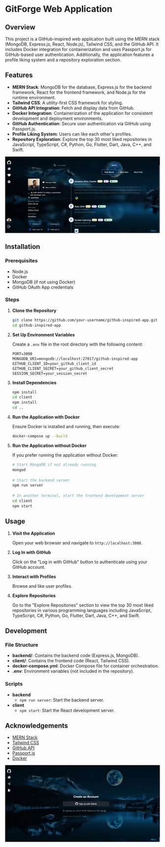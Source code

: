 # GitForge Web Application


## Overview

This project is a GitHub-inspired web application built using the MERN stack (MongoDB, Express.js, React, Node.js), Tailwind CSS, and the GitHub API. It includes Docker integration for containerization and uses Passport.js for GitHub-based user authentication. Additionally, the application features a profile liking system and a repository exploration section.

## Features

- **MERN Stack**: MongoDB for the database, Express.js for the backend framework, React for the frontend framework, and Node.js for the runtime environment.
- **Tailwind CSS**: A utility-first CSS framework for styling.
- **GitHub API Integration**: Fetch and display data from GitHub.
- **Docker Integration**: Containerization of the application for consistent development and deployment environments.
- **GitHub Authentication**: Secure user authentication via GitHub using Passport.js.
- **Profile Liking System**: Users can like each other's profiles.
- **Repository Exploration**: Explore the top 30 most liked repositories in JavaScript, TypeScript, C#, Python, Go, Flutter, Dart, Java, C++, and Swift.


![Getting Started](./website_image.png)


## Installation

### Prerequisites

- Node.js
- Docker
- MongoDB (if not using Docker)
- GitHub OAuth App credentials

### Steps

1. **Clone the Repository**
    ```bash
    git clone https://github.com/your-username/github-inspired-app.git
    cd github-inspired-app
    ```

2. **Set Up Environment Variables**

    Create a `.env` file in the root directory with the following content:
    ```env
    PORT=3000
    MONGODB_URI=mongodb://localhost:27017/github-inspired-app
    GITHUB_CLIENT_ID=your_github_client_id
    GITHUB_CLIENT_SECRET=your_github_client_secret
    SESSION_SECRET=your_session_secret
    ```

3. **Install Dependencies**

    ```bash
    npm install
    cd client
    npm install
    cd ..
    ```

4. **Run the Application with Docker**

    Ensure Docker is installed and running, then execute:
    ```bash
    docker-compose up --build
    ```

5. **Run the Application without Docker**

    If you prefer running the application without Docker:
    ```bash
    # Start MongoDB if not already running
    mongod

    # Start the backend server
    npm run server

    # In another terminal, start the frontend development server
    cd client
    npm start
    ```

## Usage

1. **Visit the Application**

    Open your web browser and navigate to `http://localhost:3000`.

2. **Log In with GitHub**

    Click on the "Log in with GitHub" button to authenticate using your GitHub account.

3. **Interact with Profiles**

    Browse and like user profiles.

4. **Explore Repositories**

    Go to the "Explore Repositories" section to view the top 30 most liked repositories in various programming languages including JavaScript, TypeScript, C#, Python, Go, Flutter, Dart, Java, C++, and Swift.

## Development

### File Structure

- **backend/**: Contains the backend code (Express.js, MongoDB).
- **client/**: Contains the frontend code (React, Tailwind CSS).
- **docker-compose.yml**: Docker Compose file for container orchestration.
- **.env**: Environment variables (not included in the repository).

### Scripts

- **backend**
    - `npm run server`: Start the backend server.
- **client**
    - `npm start`: Start the React development server.



## Acknowledgements

- [MERN Stack](https://www.mongodb.com/mern-stack)
- [Tailwind CSS](https://tailwindcss.com/)
- [GitHub API](https://docs.github.com/en/rest)
- [Passport.js](http://www.passportjs.org/)
- [Docker](https://www.docker.com/)


![Getting Started](./website_image2.png)
